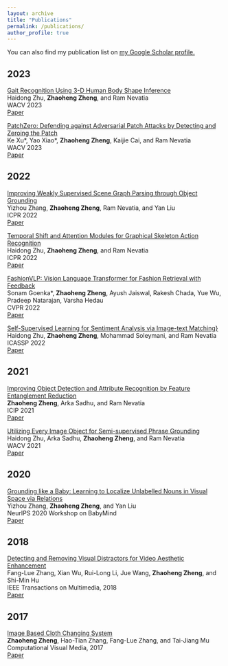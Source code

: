 ```yaml
---
layout: archive
title: "Publications"
permalink: /publications/
author_profile: true
---
```



You can also find my publication list on <u><a href="{{author.googlescholar}}">my Google Scholar profile</a>.</u>


<h2> 2023 </h2>
<p><u>Gait Recognition Using 3-D Human Body Shape Inference</u><br>
Haidong Zhu, <strong>Zhaoheng Zheng</strong>, and Ram Nevatia
<br> WACV 2023<br>
<a href="https://openaccess.thecvf.com/content/WACV2023/papers/Zhu_Gait_Recognition_Using_3-D_Human_Body_Shape_Inference_WACV_2023_paper.pdf" 
class="btn btn--success">Paper</a></p>


<p><u>PatchZero: Defending against Adversarial Patch Attacks by Detecting and Zeroing the Patch</u><br>
Ke Xu*, Yao Xiao*, <strong>Zhaoheng Zheng</strong>, Kaijie Cai, and Ram Nevatia
<br> WACV 2023<br>
<a href="https://arxiv.org/abs/2207.01795" class="btn btn--success">Paper</a></p>
<!-- <a href="https://github.com/TheShadow29/VidSitu" class="btn btn--warning">Code</a>
; <a href="https://vidsitu.org/" class="btn btn--danger">Website</a> -->

<h2> 2022 </h2>
<p><u>Improving Weakly Supervised Scene Graph Parsing through Object Grounding</u><br>
Yizhou Zhang, <strong>Zhaoheng Zheng</strong>, Ram Nevatia, and Yan Liu
<br> ICPR 2022<br>
<a href="https://ieeexplore.ieee.org/abstract/document/9956641" class="btn btn--success">Paper</a></p>

<p><u>Temporal Shift and Attention Modules for Graphical Skeleton Action Recognition</u><br>
Haidong Zhu, <strong>Zhaoheng Zheng</strong>, and Ram Nevatia
<br> ICPR 2022<br>
<a href="https://ieeexplore.ieee.org/document/9956662" class="btn btn--success">Paper</a></p>

<p><u>FashionVLP: Vision Language Transformer for Fashion Retrieval with Feedback</u><br>
Sonam Goenka*, <strong>Zhaoheng Zheng</strong>, Ayush Jaiswal, Rakesh Chada, Yue Wu, Pradeep Natarajan, Varsha Hedau
<br> CVPR 2022<br>
<a href="https://arxiv.org/abs/2207.01795" class="btn btn--success">Paper</a></p>

<p><u>Self-Supervised Learning for Sentiment Analysis via Image-text Matching}</u><br>
Haidong Zhu, <strong>Zhaoheng Zheng</strong>, Mohammad Soleymani, and Ram Nevatia
<br> ICASSP 2022<br>
<a href="hhttps://ieeexplore.ieee.org/document/9747819" class="btn btn--success">Paper</a></p>

<h2> 2021 </h2>
<p><u>Improving Object Detection and Attribute Recognition by Feature Entanglement Reduction</u><br>
<strong>Zhaoheng Zheng</strong>, Arka Sadhu, and Ram Nevatia
<br> ICIP 2021<br>
<a href="https://arxiv.org/abs/2207.01795" class="btn btn--success">Paper</a></p>

<p><u>Utilizing Every Image Object for Semi-supervised Phrase Grounding</u><br>
Haidong Zhu, Arka Sadhu, <strong>Zhaoheng Zheng</strong>, and Ram Nevatia
<br> WACV 2021<br>
<a href="https://arxiv.org/abs/2011.02655" class="btn btn--success">Paper</a></p>

<h2> 2020 </h2>
<p><u>Grounding like a Baby: Learning to Localize Unlabelled Nouns in Visual Space via Relations</u><br>
Yizhou Zhang, <strong>Zhaoheng Zheng</strong>, and Yan Liu
<br> NeurIPS 2020 Workshop on BabyMind<br>
<a href="https://bi.snu.ac.kr/NeurIPS2020_Babymind/10.pdf" class="btn btn--success">Paper</a></p>

<h2> 2018 </h2>
<p><u>Detecting and Removing Visual Distractors for Video Aesthetic Enhancement</u><br>
Fang-Lue Zhang, Xian Wu, Rui-Long Li, Jue Wang, <strong>Zhaoheng Zheng</strong>, and Shi-Min Hu
<br> IEEE Transactions on Multimedia, 2018<br>
<a href="https://cg.cs.tsinghua.edu.cn/papers/TMM-2017-VideoDistractor.pdf" class="btn btn--success">Paper</a></p>

<h2> 2017 </h2>
<p><u>Image Based Cloth Changing System</u><br>
<strong>Zhaoheng Zheng</strong>, Hao-Tian Zhang, Fang-Lue Zhang, and Tai-Jiang Mu
<br> Computational Visual Media, 2017<br>
<a href="https://cs.stanford.edu/~haotianz/research/clothes_changing/clothes_changing.pdf" class="btn btn--success">Paper</a></p>
